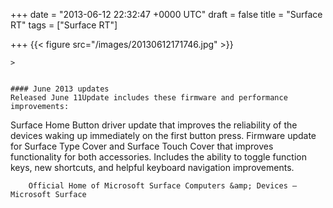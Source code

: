 
+++
date = "2013-06-12 22:32:47 +0000 UTC"
draft = false
title = "Surface RT"
tags = ["Surface RT"]

+++
{{< figure src="/images/20130612171746.jpg"  >}}<br/>


    >
        

    #### June 2013 updates
    Released June 11Update includes these firmware and performance improvements:


Surface Home Button driver update that improves the reliability of the devices waking up immediately on the first button press.
Firmware update for Surface Type Cover and Surface Touch Cover that improves functionality for both accessories. Includes the ability to toggle function keys, new shortcuts, and helpful keyboard navigation improvements.


        Official Home of Microsoft Surface Computers &amp; Devices – Microsoft Surface
    


